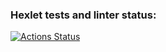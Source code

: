 ### Hexlet tests and linter status:
[![Actions Status](https://github.com/Andrey-Volkovitskiy/python-project-49/workflows/hexlet-check/badge.svg)](https://github.com/Andrey-Volkovitskiy/python-project-49/actions)